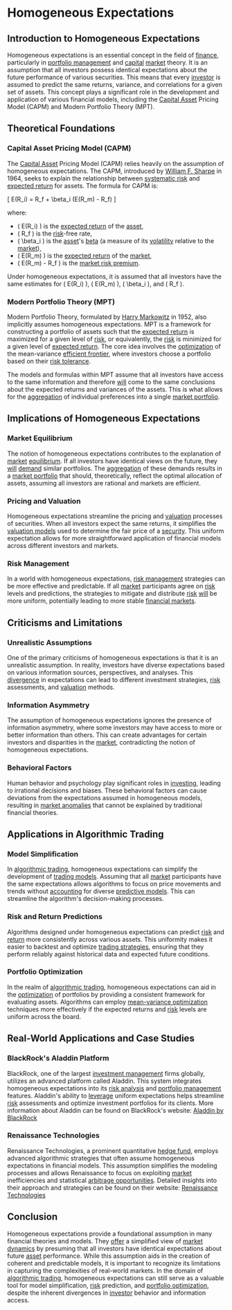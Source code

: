# Homogeneous Expectations

## Introduction to Homogeneous Expectations

Homogeneous expectations is an essential concept in the field of [finance](../f/finance.md), particularly in [portfolio management](../p/par.md) and [capital](../c/capital.md) [market](../m/market.md) theory. It is an assumption that all investors possess identical expectations about the future performance of various securities. This means that every [investor](../i/investor.md) is assumed to predict the same returns, variance, and correlations for a given set of assets. This concept plays a significant role in the development and application of various financial models, including the [Capital Asset](../c/capital_asset.md) Pricing Model (CAPM) and Modern Portfolio Theory (MPT).

## Theoretical Foundations

### Capital Asset Pricing Model (CAPM)

The [Capital Asset](../c/capital_asset.md) Pricing Model (CAPM) relies heavily on the assumption of homogeneous expectations. The CAPM, introduced by [William F. Sharpe](../w/william_f._sharpe.md) in 1964, seeks to explain the relationship between [systematic risk](../s/systematic_risk.md) and [expected return](../e/expected_return.md) for assets. The formula for CAPM is:

\[ E(R_i) = R_f + \beta_i (E(R_m) - R_f) \]

where:
- \( E(R_i) \) is the [expected return](../e/expected_return.md) of the [asset](../a/asset.md),
- \( R_f \) is the [risk](../r/risk.md)-free rate,
- \( \beta_i \) is the [asset](../a/asset.md)'s [beta](../b/beta.md) (a measure of its [volatility](../v/volatility.md) relative to the [market](../m/market.md)),
- \( E(R_m) \) is the [expected return](../e/expected_return.md) of the [market](../m/market.md),
- \( E(R_m) - R_f \) is the [market risk premium](../m/market_risk_premium.md).

Under homogeneous expectations, it is assumed that all investors have the same estimates for \( E(R_i) \), \( E(R_m) \), \( \beta_i \), and \( R_f \).

### Modern Portfolio Theory (MPT)

Modern Portfolio Theory, formulated by [Harry Markowitz](../h/harry_markowitz.md) in 1952, also implicitly assumes homogeneous expectations. MPT is a framework for constructing a portfolio of assets such that the [expected return](../e/expected_return.md) is maximized for a given level of [risk](../r/risk.md), or equivalently, the [risk](../r/risk.md) is minimized for a given level of [expected return](../e/expected_return.md). The core idea involves the [optimization](../o/optimization.md) of the mean-variance [efficient frontier](../e/efficient_frontier.md), where investors choose a portfolio based on their [risk tolerance](../r/risk_tolerance.md).

The models and formulas within MPT assume that all investors have access to the same information and therefore [will](../w/will.md) come to the same conclusions about the expected returns and variances of the assets. This is what allows for the [aggregation](../a/aggregation.md) of individual preferences into a single [market portfolio](../m/market_portfolio.md).

## Implications of Homogeneous Expectations

### Market Equilibrium

The notion of homogeneous expectations contributes to the explanation of [market](../m/market.md) [equilibrium](../e/equilibrium.md). If all investors have identical views on the future, they [will](../w/will.md) [demand](../d/demand.md) similar portfolios. The [aggregation](../a/aggregation.md) of these demands results in a [market portfolio](../m/market_portfolio.md) that should, theoretically, reflect the optimal allocation of assets, assuming all investors are rational and markets are efficient.

### Pricing and Valuation

Homogeneous expectations streamline the pricing and [valuation](../v/valuation.md) processes of securities. When all investors expect the same returns, it simplifies the [valuation models](../v/valuation_models.md) used to determine the fair price of a [security](../s/security.md). This uniform expectation allows for more straightforward application of financial models across different investors and markets.

### Risk Management

In a world with homogeneous expectations, [risk management](../r/risk_management.md) strategies can be more effective and predictable. If all [market](../m/market.md) participants agree on [risk](../r/risk.md) levels and predictions, the strategies to mitigate and distribute [risk](../r/risk.md) [will](../w/will.md) be more uniform, potentially leading to more stable [financial markets](../f/financial_market.md).

## Criticisms and Limitations

### Unrealistic Assumptions

One of the primary criticisms of homogeneous expectations is that it is an unrealistic assumption. In reality, investors have diverse expectations based on various information sources, perspectives, and analyses. This [divergence](../d/divergence.md) in expectations can lead to different investment strategies, [risk](../r/risk.md) assessments, and [valuation](../v/valuation.md) methods.

### Information Asymmetry

The assumption of homogeneous expectations ignores the presence of information asymmetry, where some investors may have access to more or better information than others. This can create advantages for certain investors and disparities in the [market](../m/market.md), contradicting the notion of homogeneous expectations.

### Behavioral Factors

Human behavior and psychology play significant roles in [investing](../i/investing.md), leading to irrational decisions and biases. These behavioral factors can cause deviations from the expectations assumed in homogeneous models, resulting in [market anomalies](../m/market_anomalies.md) that cannot be explained by traditional financial theories.

## Applications in Algorithmic Trading

### Model Simplification

In [algorithmic trading](../a/accountability.md), homogeneous expectations can simplify the development of [trading models](../t/trading_models.md). Assuming that all [market](../m/market.md) participants have the same expectations allows algorithms to focus on price movements and trends without [accounting](../a/accounting.md) for diverse [predictive models](../p/predictive_models_in_trading.md). This can streamline the algorithm's decision-making processes.

### Risk and Return Predictions

Algorithms designed under homogeneous expectations can predict [risk](../r/risk.md) and [return](../r/return.md) more consistently across various assets. This uniformity makes it easier to backtest and optimize [trading strategies](../t/trading_strategies.md), ensuring that they perform reliably against historical data and expected future conditions.

### Portfolio Optimization

In the realm of [algorithmic trading](../a/accountability.md), homogeneous expectations can aid in the [optimization](../o/optimization.md) of portfolios by providing a consistent framework for evaluating assets. Algorithms can employ [mean-variance optimization](../m/mean-variance_optimization.md) techniques more effectively if the expected returns and [risk](../r/risk.md) levels are uniform across the board.

## Real-World Applications and Case Studies

### BlackRock's Aladdin Platform

BlackRock, one of the largest [investment management](../i/investment_management.md) firms globally, utilizes an advanced platform called Aladdin. This system integrates homogeneous expectations into its [risk analysis](../r/risk_analysis.md) and [portfolio management](../p/par.md) features. Aladdin's ability to [leverage](../l/leverage.md) uniform expectations helps streamline [risk](../r/risk.md) assessments and optimize investment portfolios for its clients. More information about Aladdin can be found on BlackRock's website: [Aladdin by BlackRock](https://www.blackrock.com/aladdin)

### Renaissance Technologies

Renaissance Technologies, a prominent quantitative [hedge fund](../h/hedge_fund.md), employs advanced algorithmic strategies that often assume homogeneous expectations in financial models. This assumption simplifies the modeling processes and allows Renaissance to focus on exploiting [market](../m/market.md) inefficiencies and statistical [arbitrage opportunities](../a/arbitrage_opportunities.md). Detailed insights into their approach and strategies can be found on their website: [Renaissance Technologies](https://www.rentech.com)

## Conclusion

Homogeneous expectations provide a foundational assumption in many financial theories and models. They [offer](../o/offer.md) a simplified view of [market dynamics](../m/market_dynamics.md) by presuming that all investors have identical expectations about future [asset](../a/asset.md) performance. While this assumption aids in the creation of coherent and predictable models, it is important to recognize its limitations in capturing the complexities of real-world markets. In the domain of [algorithmic trading](../a/accountability.md), homogeneous expectations can still serve as a valuable tool for model simplification, [risk](../r/risk.md) prediction, and [portfolio optimization](../p/portfolio_optimization.md), despite the inherent divergences in [investor](../i/investor.md) behavior and information access.